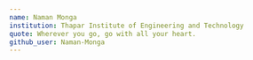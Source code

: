 ```yaml
---
name: Naman Monga
institution: Thapar Institute of Engineering and Technology
quote: Wherever you go, go with all your heart.
github_user: Naman-Monga
---
```

